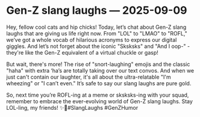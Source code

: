 # Gen-Z slang laughs — 2025-09-09

Hey, fellow cool cats and hip chicks! Today, let’s chat about Gen-Z slang laughs that are giving us life right now. From "LOL" to "LMAO" to "ROFL," we’ve got a whole vocab of hilarious acronyms to express our digital giggles. And let’s not forget about the iconic "Sksksks" and "And I oop-" - they're like the Gen-Z equivalent of a virtual chuckle or gasp!

But wait, there's more! The rise of "snort-laughing" emojis and the classic "haha" with extra ‘ha’s are totally taking over our text convos. And when we just can't contain our laughter, it's all about the ultra-relatable "I'm wheezing" or "I can’t even." It’s safe to say our slang laughs are pure gold.

So, next time you’re ROFL-ing at a meme or sksksks-ing with your squad, remember to embrace the ever-evolving world of Gen-Z slang laughs. Stay LOL-ling, my friends! ✨🤣#SlangLaughs #GenZHumor